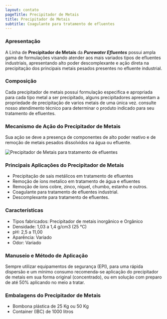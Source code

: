 ```yaml
---
layout: contato
pageTitle: Precipitador de Metais
title: Precipitador de Metais
subtitle: Coagulante para tratamento de efluentes
---
```


### **Apresentação**
>
A Linha de **Precipitador de Metais** da ***Purewater Efluentes*** possui ampla gama de formulações visando atender aos mais variados tipos de efluentes industriais, apresentando alto poder descomplexante e ação direta na precipitação dos principais metais pesados presentes no efluente industrial.
>

### **Composição**

Cada precipitador de metais possui formulação especifica e apropriada para cada tipo metal a ser precipitado, alguns precipitadores apresentam a propriedade de precipitação de varios metais de uma única vez.
consulte nosso atendimento técnico para determinar o produto indicado para seu tratamento de efluentes.

### **Mecanismo de Ação do Precipitador de Metais**
Sua ação se deve a presença de componentes de alto poder reativo e de remoção de metais pesados dissolvidos na água ou efluente.

<img class="img-responsive pull-right" style="max-width: 100%;" src="../../website/images/precipitador de metais para efluentes.png" alt="Precipitador de Metais para tratamento de efluentes">

### **Principais Aplicações do Precipitador de Metais**

- Precipitação de sais metálicos em tratamento de efluentes
- Remoção de íons metalico em tratamento de água e efluentes
- Remoção de íons cobre, zinco, níquel, chumbo, estanho e outros.
- Coagulante para tratamento de efluentes industrial.
- Descomplexante para tratamento de efluentes.

### **Características**

- Tipos fabricados: Precipitador de metais inorgânico e Orgânico
- Densidade: 1,03 a 1,4 g/cm3 (25 °C)
- pH: 2,5 a 11,00
- Aparência: Variado
- Odor: Variado

### **Manuseio e Método de Aplicação**
Sempre utilizar equipamentos de segurança (EPI), para uma rápida dispersão e um mínimo consumo recomenda-se aplicação do precipitador de metais em sua forma original (concentrado), ou em solução com preparo de até 50% aplicando no meio a tratar.

### **Embalagens do Precipitador de Metais**

- Bombona plástica de 25 Kg ou 50 Kg
- Container (IBC) de 1000 litros



